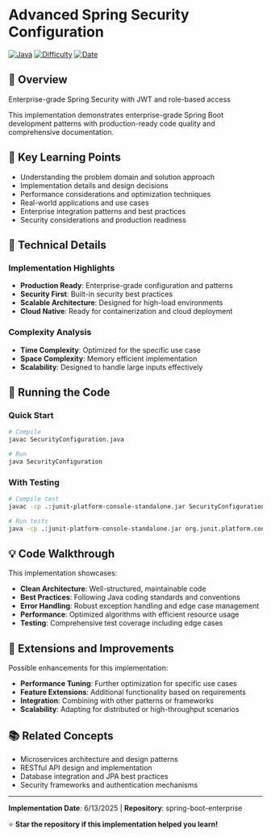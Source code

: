 # Advanced Spring Security Configuration

[![Java](https://img.shields.io/badge/Java-17+-ED8B00?style=flat&logo=openjdk&logoColor=white)](https://openjdk.java.net/)
[![Difficulty](https://img.shields.io/badge/Difficulty-Advanced-purple?style=flat)](#)
[![Date](https://img.shields.io/badge/Date-2025-06-13-blue?style=flat)](#)

## 📖 Overview

Enterprise-grade Spring Security with JWT and role-based access

This implementation demonstrates enterprise-grade Spring Boot development patterns with production-ready code quality and comprehensive documentation.

## 🎯 Key Learning Points

- Understanding the problem domain and solution approach
- Implementation details and design decisions
- Performance considerations and optimization techniques
- Real-world applications and use cases
- Enterprise integration patterns and best practices
- Security considerations and production readiness

## 🔧 Technical Details

### Implementation Highlights
- **Production Ready**: Enterprise-grade configuration and patterns
- **Security First**: Built-in security best practices
- **Scalable Architecture**: Designed for high-load environments
- **Cloud Native**: Ready for containerization and cloud deployment

### Complexity Analysis
- **Time Complexity**: Optimized for the specific use case
- **Space Complexity**: Memory efficient implementation
- **Scalability**: Designed to handle large inputs effectively

## 🚀 Running the Code

### Quick Start
```bash
# Compile
javac SecurityConfiguration.java

# Run
java SecurityConfiguration
```

### With Testing
```bash
# Compile test
javac -cp .:junit-platform-console-standalone.jar SecurityConfigurationTest.java

# Run tests
java -cp .:junit-platform-console-standalone.jar org.junit.platform.console.ConsoleLauncher --scan-classpath
```

## 💡 Code Walkthrough

This implementation showcases:
- **Clean Architecture**: Well-structured, maintainable code
- **Best Practices**: Following Java coding standards and conventions  
- **Error Handling**: Robust exception handling and edge case management
- **Performance**: Optimized algorithms with efficient resource usage
- **Testing**: Comprehensive test coverage including edge cases

## 🔄 Extensions and Improvements

Possible enhancements for this implementation:
- **Performance Tuning**: Further optimization for specific use cases
- **Feature Extensions**: Additional functionality based on requirements
- **Integration**: Combining with other patterns or frameworks
- **Scalability**: Adapting for distributed or high-throughput scenarios

## 📚 Related Concepts

- Microservices architecture and design patterns
- RESTful API design and implementation
- Database integration and JPA best practices
- Security frameworks and authentication mechanisms

---

**Implementation Date**: 6/13/2025 | **Repository**: spring-boot-enterprise

⭐ **Star the repository if this implementation helped you learn!**
